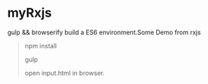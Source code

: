 # myRxjs
gulp &amp;&amp; browserify build a ES6 environment.Some Demo from rxjs

> npm install 
> 
> gulp
> 
> open input.html in browser.
> 
